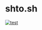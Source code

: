 # shto.sh

[![test](https://github.com/nasjp/shto.sh/actions/workflows/test.yaml/badge.svg)](https://github.com/nasjp/shto.sh/actions/workflows/test.yaml)
